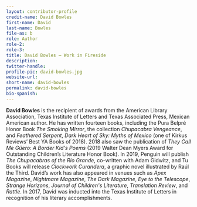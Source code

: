 ```yaml
---
layout: contributor-profile
credit-name: David Bowles
first-name: David
last-name: Bowles
file-as: b
role: Author
role-2:
role-3:
title: David Bowles — Work in Fireside
description:
twitter-handle:
profile-pic: david-bowles.jpg
website-url:
short-name: david-bowles
permalink: david-bowles
bio-spanish:
---
```

**David Bowles** is the recipient of awards from the American Library Association, Texas Institute of Letters and Texas Associated Press, Mexican American author. He has written fourteen books, including the Pura Belpré Honor Book _The Smoking Mirror_, the collection _Chupacabra Vengeance_, and _Feathered Serpent_, _Dark Heart of Sky: Myths of Mexico_ (one of Kirkus Reviews’ Best YA Books of 2018). 2018 also saw the publication of _They Call Me Güero: A Border Kid's Poems_ (2019 Walter Dean Myers Award for Outstanding Children’s Literature Honor Book). In 2019, Penguin will publish _The Chupacabras of the Rio Grande_, co-written with Adam Gidwitz, and Tu Books will release _Clockwork Curandera_, a graphic novel illustrated by Raúl the Third. David’s work has also appeared in venues such as _Apex Magazine_, _Nightmare Magazine_, _The Dark Magazine_, _Eye to the Telescope_, _Strange Horizons_, _Journal of Children's Literature_, _Translation Review_, and _Rattle_. In 2017, David was inducted into the Texas Institute of Letters in recognition of his literary accomplishments.
